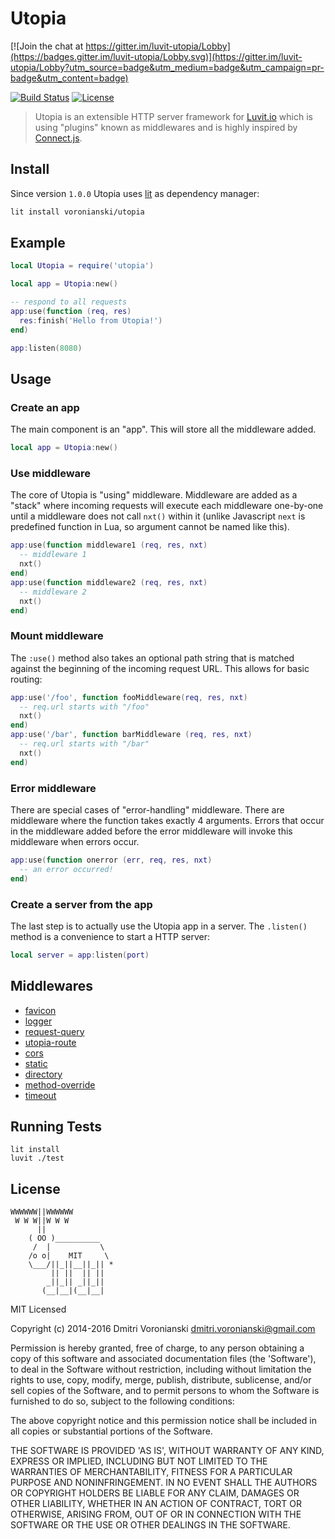 # Utopia

[![Join the chat at https://gitter.im/luvit-utopia/Lobby](https://badges.gitter.im/luvit-utopia/Lobby.svg)](https://gitter.im/luvit-utopia/Lobby?utm_source=badge&utm_medium=badge&utm_campaign=pr-badge&utm_content=badge)

[![Build Status](https://travis-ci.org/luvitrocks/utopia.svg?branch=master)](https://travis-ci.org/luvitrocks/utopia)
[![License](http://img.shields.io/badge/Licence-MIT-brightgreen.svg)](LICENSE)

> Utopia is an extensible HTTP server framework for [Luvit.io](http://luvit.io) which is using "plugins" known as middlewares and is highly inspired by [Connect.js](https://github.com/senchalabs/connect).

## Install

Since version `1.0.0` Utopia uses [lit](https://github.com/luvit/lit) as dependency manager:

```bash
lit install voronianski/utopia
```

## Example

```lua
local Utopia = require('utopia')

local app = Utopia:new()

-- respond to all requests
app:use(function (req, res)
  res:finish('Hello from Utopia!')
end)

app:listen(8080)
```

## Usage

### Create an app

The main component is an "app". This will store all the middleware
added.

```lua
local app = Utopia:new()
```

### Use middleware

The core of Utopia is "using" middleware. Middleware are added as a "stack"
where incoming requests will execute each middleware one-by-one until a middleware does not call `nxt()` within it (unlike Javascript `next` is predefined function in Lua, so argument cannot be named like this).

```lua
app:use(function middleware1 (req, res, nxt)
  -- middleware 1
  nxt()
end)
app:use(function middleware2 (req, res, nxt)
  -- middleware 2
  nxt()
end)
```

### Mount middleware

The `:use()` method also takes an optional path string that is matched against
the beginning of the incoming request URL. This allows for basic routing:

```lua
app:use('/foo', function fooMiddleware(req, res, nxt)
  -- req.url starts with "/foo"
  nxt()
end)
app:use('/bar', function barMiddleware (req, res, nxt)
  -- req.url starts with "/bar"
  nxt()
end)
```

### Error middleware

There are special cases of "error-handling" middleware. There are middleware
where the function takes exactly 4 arguments. Errors that occur in the middleware added before the error middleware will invoke this middleware when errors occur.

```lua
app:use(function onerror (err, req, res, nxt) 
  -- an error occurred!
end)
```

### Create a server from the app

The last step is to actually use the Utopia app in a server. The `.listen()` method is a convenience to start a HTTP server:

```lua
local server = app:listen(port)
```

## Middlewares

- [favicon](https://github.com/luvitrocks/favicon)
- [logger](https://github.com/luvitrocks/logger)
- [request-query](https://github.com/luvitrocks/request-query)
- [utopia-route](https://github.com/luvitrocks/utopia-route)
- [cors](https://github.com/luvitrocks/cors)
- [static](https://github.com/luvitrocks/static)
- [directory](https://github.com/luvitrocks/directory)
- [method-override](https://github.com/luvitrocks/method-override)
- [timeout](https://github.com/luvitrocks/timeout)

## Running Tests

```
lit install
luvit ./test
```

## License

```
WWWWWW||WWWWWW
 W W W||W W W
      ||
    ( OO )__________
     /  |           \
    /o o|    MIT     \
    \___/||_||__||_|| *
         || ||  || ||
        _||_|| _||_||
       (__|__|(__|__|
```

MIT Licensed

Copyright (c) 2014-2016 Dmitri Voronianski [dmitri.voronianski@gmail.com](mailto:dmitri.voronianski@gmail.com)

Permission is hereby granted, free of charge, to any person obtaining
a copy of this software and associated documentation files (the
'Software'), to deal in the Software without restriction, including
without limitation the rights to use, copy, modify, merge, publish,
distribute, sublicense, and/or sell copies of the Software, and to
permit persons to whom the Software is furnished to do so, subject to
the following conditions:

The above copyright notice and this permission notice shall be
included in all copies or substantial portions of the Software.

THE SOFTWARE IS PROVIDED 'AS IS', WITHOUT WARRANTY OF ANY KIND,
EXPRESS OR IMPLIED, INCLUDING BUT NOT LIMITED TO THE WARRANTIES OF
MERCHANTABILITY, FITNESS FOR A PARTICULAR PURPOSE AND NONINFRINGEMENT.
IN NO EVENT SHALL THE AUTHORS OR COPYRIGHT HOLDERS BE LIABLE FOR ANY
CLAIM, DAMAGES OR OTHER LIABILITY, WHETHER IN AN ACTION OF CONTRACT,
TORT OR OTHERWISE, ARISING FROM, OUT OF OR IN CONNECTION WITH THE
SOFTWARE OR THE USE OR OTHER DEALINGS IN THE SOFTWARE.
